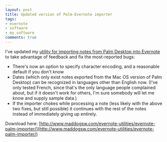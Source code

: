 ```yaml
---
layout: post
title: Updated version of Palm-Evernote importer
tags:
- evernote
- software
- my software
comments: true
---
```

I've updated my [utility for importing notes from Palm Desktop into Evernote](http://www.maddogsw.com/evernote-utilities/evernote-palm-importer/) to take advantage of feedback and fix the most-reported bugs:

* There's now an option to specify character encoding, and a reasonable default if you don't know
* Dates (which only exist notes exported from the Mac OS version of Palm Desktop) can be recognized in languages other than English now. (I've only tested French, since that's the only language people complained about, but if it doesn't work for others, I'm sure somebody will let me know and supply sample data.)
* If the importer chokes while processing a note (less likely with the above two fixes, but still possible) it continues with the rest of the notes instead of immediately giving up entirely.

Download here: [http://www.maddogsw.com/evernote-utilities/evernote-palm-importer/](http://www.maddogsw.com/evernote-utilities/evernote-palm-importer/)
